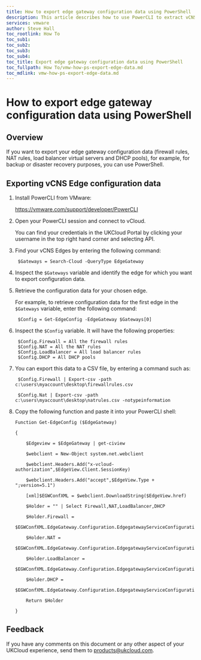 ```yaml
---
title: How to export edge gateway configuration data using PowerShell | UKCloud Ltd
description: This article describes how to use PowerCLI to extract vCNS Edge configuration data
services: vmware
author: Steve Hall
toc_rootlink: How To
toc_sub1: 
toc_sub2:
toc_sub3:
toc_sub4:
toc_title: Export edge gateway configuration data using PowerShell
toc_fullpath: How To/vmw-how-ps-export-edge-data.md
toc_mdlink: vmw-how-ps-export-edge-data.md
---
```


# How to export edge gateway configuration data using PowerShell

## Overview

If you want to export your edge gateway configuration data (firewall rules, NAT rules, load balancer virtual servers and DHCP pools), for example, for backup or disaster recovery purposes, you can use PowerShell.

## Exporting vCNS Edge configuration data

1. Install PowerCLI from VMware:

    <https://vmware.com/support/developer/PowerCLI>

2. Open your PowerCLI session and connect to vCloud.

    You can find your credentials in the UKCloud Portal by clicking your username in the top right hand corner and selecting API.

3. Find your vCNS Edges by entering the following command:

        $Gateways = Search-Cloud -QueryType EdgeGateway

4. Inspect the `$Gateways` variable and identify the edge for which you want to export configuration data.

5. Retrieve the configuration data for your chosen edge.

    For example, to retrieve configuration data for the first edge in the `$Gateways` variable, enter the following command:

        $Config = Get-EdgeConfig -EdgeGateway $Gateways[0]

6. Inspect the `$Config` variable. It will have the following properties:

        $Config.Firewall = All the firewall rules
        $Config.NAT = All the NAT rules
        $Config.LoadBalancer = All load balancer rules
        $Config.DHCP = All DHCP pools

7. You can export this data to a CSV file, by entering a command such as:

        $Config.Firewall | Export-csv -path c:\users\myaccount\desktop\firewallrules.csv

        $Config.Nat | Export-csv -path c:\users\myaccount\desktop\natrules.csv -notypeinformation

8. Copy the following function and paste it into your PowerCLI shell:

    ```
    Function Get-EdgeConfig ($EdgeGateway)

    {

        $Edgeview = $EdgeGateway | get-ciview

        $webclient = New-Object system.net.webclient

        $webclient.Headers.Add("x-vcloud-authorization",$EdgeView.Client.SessionKey)

        $webclient.Headers.Add("accept",$EdgeView.Type + ";version=5.1")

        [xml]$EGWConfXML = $webclient.DownloadString($EdgeView.href)

        $Holder = "" | Select Firewall,NAT,LoadBalancer,DHCP

        $Holder.Firewall =
        $EGWConfXML.EdgeGateway.Configuration.EdgegatewayServiceConfiguration.FirewallService.FirewallRule

        $Holder.NAT =
        $EGWConfXML.EdgeGateway.Configuration.EdgegatewayServiceConfiguration.NatService.NatRule

        $Holder.LoadBalancer =
        $EGWConfXML.EdgeGateway.Configuration.EdgegatewayServiceConfiguration.LoadBalancerService.VirtualServer

        $Holder.DHCP =
        $EGWConfXML.EdgeGateway.Configuration.EdgegatewayServiceConfiguration.GatewayDHCPService.Pool

        Return $Holder

    }
    ```

## Feedback

If you have any comments on this document or any other aspect of your UKCloud experience, send them to <products@ukcloud.com>.